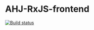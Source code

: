 # AHJ-RxJS-frontend

[![Build status](https://ci.appveyor.com/api/projects/status/eolbjt7uv89u9kt4?svg=true)](https://ci.appveyor.com/project/Antyfeev96/ahj-rxjs-frontend)
